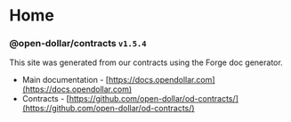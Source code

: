 # Home

### @open-dollar/contracts `v1.5.4`

This site was generated from our contracts using the Forge doc generator. 

- Main documentation - [https://docs.opendollar.com](https://docs.opendollar.com)
- Contracts - [https://github.com/open-dollar/od-contracts/](https://github.com/open-dollar/od-contracts/)
